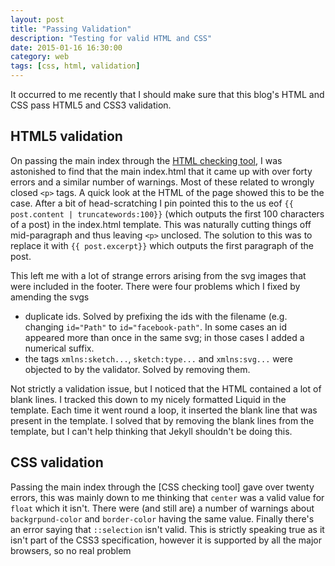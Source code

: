 ```yaml
---
layout: post
title: "Passing Validation"
description: "Testing for valid HTML and CSS"
date: 2015-01-16 16:30:00 
category: web
tags: [css, html, validation]
---
```

It occurred to me recently that I should make sure that this blog's HTML and CSS pass HTML5 and CSS3 validation.

## HTML5 validation
On passing the main index through the [HTML checking tool](http://validator.w3.org), I was astonished to find that the main index.html that it came up with over forty errors and a similar number of warnings.  Most of these related to wrongly closed `<p>` tags.  A quick look at the HTML of the page showed this to be the case.  After a bit of head-scratching I pin pointed this to the us eof `{{ post.content | truncatewords:100}}` (which outputs the first 100 characters of a post) in the index.html template.  This was naturally cutting things off mid-paragraph and thus leaving `<p>` unclosed.  The solution to this was to replace it with `{{ post.excerpt}}` which outputs the first paragraph of the post.

This left me with a lot of strange errors arising from the svg images that were included in the footer.  There were four problems which I fixed by amending the svgs
- duplicate ids.  Solved by prefixing the ids with the filename (e.g. changing `id="Path"` to `id="facebook-path"`.  In some cases an id appeared more than once in the same svg; in those cases I added a numerical suffix.
- the tags `xmlns:sketch...`, `sketch:type...` and `xmlns:svg...` were objected to by the validator.  Solved by removing them.

Not strictly a validation issue, but I noticed that the HTML contained a lot  of blank lines.  I tracked this down to my nicely formatted Liquid in the template. Each time it went round a loop, it inserted the blank line that was present in the template.  I solved that by removing the blank lines from the template, but I can't help thinking that Jekyll shouldn't be doing this.

## CSS validation
Passing the main index through the [CSS checking tool] gave over twenty errors, this was mainly down to me thinking that `center` was a valid value for `float` which it isn't.  There were (and still are) a number of warnings about `backgrpund-color` and `border-color` having the same value.  Finally there's an error saying that `::selection` isn't valid.  This is strictly speaking true as it isn't part of the CSS3 specification, however it is supported by all the major browsers, so no real problem

